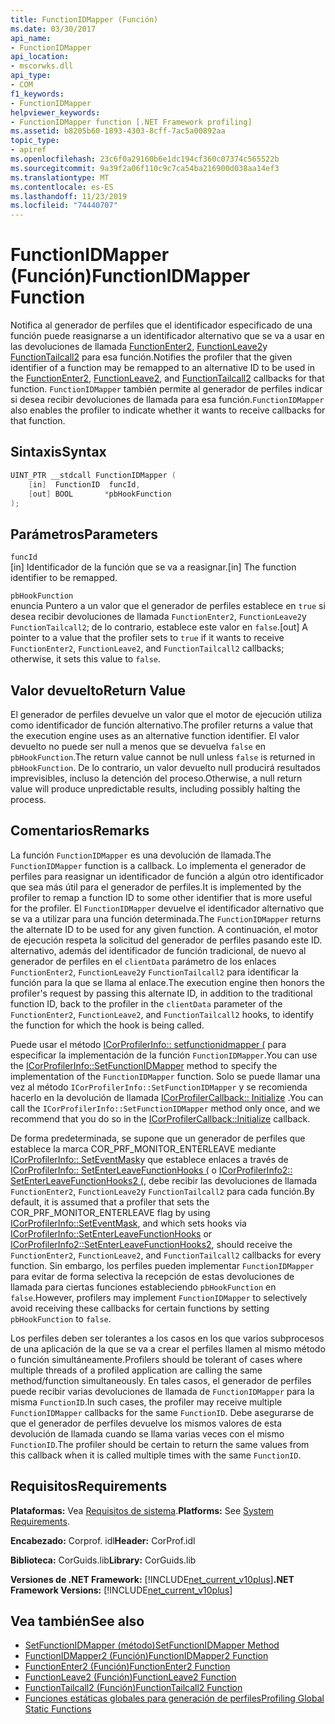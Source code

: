 ```yaml
---
title: FunctionIDMapper (Función)
ms.date: 03/30/2017
api_name:
- FunctionIDMapper
api_location:
- mscorwks.dll
api_type:
- COM
f1_keywords:
- FunctionIDMapper
helpviewer_keywords:
- FunctionIDMapper function [.NET Framework profiling]
ms.assetid: b8205b60-1893-4303-8cff-7ac5a00892aa
topic_type:
- apiref
ms.openlocfilehash: 23c6f0a29160b6e1dc194cf360c07374c565522b
ms.sourcegitcommit: 9a39f2a06f110c9c7ca54ba216900d038aa14ef3
ms.translationtype: MT
ms.contentlocale: es-ES
ms.lasthandoff: 11/23/2019
ms.locfileid: "74440707"
---
```

# <a name="functionidmapper-function"></a><span data-ttu-id="e4356-102">FunctionIDMapper (Función)</span><span class="sxs-lookup"><span data-stu-id="e4356-102">FunctionIDMapper Function</span></span>
<span data-ttu-id="e4356-103">Notifica al generador de perfiles que el identificador especificado de una función puede reasignarse a un identificador alternativo que se va a usar en las devoluciones de llamada [FunctionEnter2](../../../../docs/framework/unmanaged-api/profiling/functionenter2-function.md), [FunctionLeave2](../../../../docs/framework/unmanaged-api/profiling/functionleave2-function.md)y [FunctionTailcall2](../../../../docs/framework/unmanaged-api/profiling/functiontailcall2-function.md) para esa función.</span><span class="sxs-lookup"><span data-stu-id="e4356-103">Notifies the profiler that the given identifier of a function may be remapped to an alternative ID to be used in the [FunctionEnter2](../../../../docs/framework/unmanaged-api/profiling/functionenter2-function.md), [FunctionLeave2](../../../../docs/framework/unmanaged-api/profiling/functionleave2-function.md), and [FunctionTailcall2](../../../../docs/framework/unmanaged-api/profiling/functiontailcall2-function.md) callbacks for that function.</span></span> <span data-ttu-id="e4356-104">`FunctionIDMapper` también permite al generador de perfiles indicar si desea recibir devoluciones de llamada para esa función.</span><span class="sxs-lookup"><span data-stu-id="e4356-104">`FunctionIDMapper` also enables the profiler to indicate whether it wants to receive callbacks for that function.</span></span>  
  
## <a name="syntax"></a><span data-ttu-id="e4356-105">Sintaxis</span><span class="sxs-lookup"><span data-stu-id="e4356-105">Syntax</span></span>  
  
```cpp  
UINT_PTR __stdcall FunctionIDMapper (  
    [in]  FunctionID  funcId,   
    [out] BOOL       *pbHookFunction  
);  
```  
  
## <a name="parameters"></a><span data-ttu-id="e4356-106">Parámetros</span><span class="sxs-lookup"><span data-stu-id="e4356-106">Parameters</span></span>  
 `funcId`  
 <span data-ttu-id="e4356-107">[in] Identificador de la función que se va a reasignar.</span><span class="sxs-lookup"><span data-stu-id="e4356-107">[in] The function identifier to be remapped.</span></span>  
  
 `pbHookFunction`  
 <span data-ttu-id="e4356-108">enuncia Puntero a un valor que el generador de perfiles establece en `true` si desea recibir devoluciones de llamada `FunctionEnter2`, `FunctionLeave2`y `FunctionTailcall2`; de lo contrario, establece este valor en `false`.</span><span class="sxs-lookup"><span data-stu-id="e4356-108">[out] A pointer to a value that the profiler sets to `true` if it wants to receive `FunctionEnter2`, `FunctionLeave2`, and `FunctionTailcall2` callbacks; otherwise, it sets this value to `false`.</span></span>  
  
## <a name="return-value"></a><span data-ttu-id="e4356-109">Valor devuelto</span><span class="sxs-lookup"><span data-stu-id="e4356-109">Return Value</span></span>  
 <span data-ttu-id="e4356-110">El generador de perfiles devuelve un valor que el motor de ejecución utiliza como identificador de función alternativo.</span><span class="sxs-lookup"><span data-stu-id="e4356-110">The profiler returns a value that the execution engine uses as an alternative function identifier.</span></span> <span data-ttu-id="e4356-111">El valor devuelto no puede ser null a menos que se devuelva `false` en `pbHookFunction`.</span><span class="sxs-lookup"><span data-stu-id="e4356-111">The return value cannot be null unless `false` is returned in `pbHookFunction`.</span></span> <span data-ttu-id="e4356-112">De lo contrario, un valor devuelto null producirá resultados imprevisibles, incluso la detención del proceso.</span><span class="sxs-lookup"><span data-stu-id="e4356-112">Otherwise, a null return value will produce unpredictable results, including possibly halting the process.</span></span>  
  
## <a name="remarks"></a><span data-ttu-id="e4356-113">Comentarios</span><span class="sxs-lookup"><span data-stu-id="e4356-113">Remarks</span></span>  
 <span data-ttu-id="e4356-114">La función `FunctionIDMapper` es una devolución de llamada.</span><span class="sxs-lookup"><span data-stu-id="e4356-114">The `FunctionIDMapper` function is a callback.</span></span> <span data-ttu-id="e4356-115">Lo implementa el generador de perfiles para reasignar un identificador de función a algún otro identificador que sea más útil para el generador de perfiles.</span><span class="sxs-lookup"><span data-stu-id="e4356-115">It is implemented by the profiler to remap a function ID to some other identifier that is more useful for the profiler.</span></span> <span data-ttu-id="e4356-116">El `FunctionIDMapper` devuelve el identificador alternativo que se va a utilizar para una función determinada.</span><span class="sxs-lookup"><span data-stu-id="e4356-116">The `FunctionIDMapper` returns the alternate ID to be used for any given function.</span></span> <span data-ttu-id="e4356-117">A continuación, el motor de ejecución respeta la solicitud del generador de perfiles pasando este ID. alternativo, además del identificador de función tradicional, de nuevo al generador de perfiles en el `clientData` parámetro de los enlaces `FunctionEnter2`, `FunctionLeave2`y `FunctionTailcall2` para identificar la función para la que se llama al enlace.</span><span class="sxs-lookup"><span data-stu-id="e4356-117">The execution engine then honors the profiler's request by passing this alternate ID, in addition to the traditional function ID, back to the profiler in the `clientData` parameter of the `FunctionEnter2`, `FunctionLeave2`, and `FunctionTailcall2` hooks, to identify the function for which the hook is being called.</span></span>  
  
 <span data-ttu-id="e4356-118">Puede usar el método [ICorProfilerInfo:: setfunctionidmapper (](../../../../docs/framework/unmanaged-api/profiling/icorprofilerinfo-setfunctionidmapper-method.md) para especificar la implementación de la función `FunctionIDMapper`.</span><span class="sxs-lookup"><span data-stu-id="e4356-118">You can use the [ICorProfilerInfo::SetFunctionIDMapper](../../../../docs/framework/unmanaged-api/profiling/icorprofilerinfo-setfunctionidmapper-method.md) method to specify the implementation of the `FunctionIDMapper` function.</span></span> <span data-ttu-id="e4356-119">Solo se puede llamar una vez al método `ICorProfilerInfo::SetFunctionIDMapper` y se recomienda hacerlo en la devolución de llamada [ICorProfilerCallback:: Initialize](../../../../docs/framework/unmanaged-api/profiling/icorprofilercallback-initialize-method.md) .</span><span class="sxs-lookup"><span data-stu-id="e4356-119">You can call the `ICorProfilerInfo::SetFunctionIDMapper` method only once, and we recommend that you do so in the [ICorProfilerCallback::Initialize](../../../../docs/framework/unmanaged-api/profiling/icorprofilercallback-initialize-method.md) callback.</span></span>  
  
 <span data-ttu-id="e4356-120">De forma predeterminada, se supone que un generador de perfiles que establece la marca COR_PRF_MONITOR_ENTERLEAVE mediante [ICorProfilerInfo:: SetEventMask](../../../../docs/framework/unmanaged-api/profiling/icorprofilerinfo-seteventmask-method.md)y que establece enlaces a través de [ICorProfilerInfo:: SetEnterLeaveFunctionHooks (](../../../../docs/framework/unmanaged-api/profiling/icorprofilerinfo-setenterleavefunctionhooks-method.md) o [ICorProfilerInfo2:: SetEnterLeaveFunctionHooks2 (](../../../../docs/framework/unmanaged-api/profiling/icorprofilerinfo2-setenterleavefunctionhooks2-method.md), debe recibir las devoluciones de llamada `FunctionEnter2`, `FunctionLeave2`y `FunctionTailcall2` para cada función.</span><span class="sxs-lookup"><span data-stu-id="e4356-120">By default, it is assumed that a profiler that sets the COR_PRF_MONITOR_ENTERLEAVE flag by using [ICorProfilerInfo::SetEventMask](../../../../docs/framework/unmanaged-api/profiling/icorprofilerinfo-seteventmask-method.md), and which sets hooks via [ICorProfilerInfo::SetEnterLeaveFunctionHooks](../../../../docs/framework/unmanaged-api/profiling/icorprofilerinfo-setenterleavefunctionhooks-method.md) or [ICorProfilerInfo2::SetEnterLeaveFunctionHooks2](../../../../docs/framework/unmanaged-api/profiling/icorprofilerinfo2-setenterleavefunctionhooks2-method.md), should receive the `FunctionEnter2`, `FunctionLeave2`, and `FunctionTailcall2` callbacks for every function.</span></span> <span data-ttu-id="e4356-121">Sin embargo, los perfiles pueden implementar `FunctionIDMapper` para evitar de forma selectiva la recepción de estas devoluciones de llamada para ciertas funciones estableciendo `pbHookFunction` en `false`.</span><span class="sxs-lookup"><span data-stu-id="e4356-121">However, profilers may implement `FunctionIDMapper` to selectively avoid receiving these callbacks for certain functions by setting `pbHookFunction` to `false`.</span></span>  
  
 <span data-ttu-id="e4356-122">Los perfiles deben ser tolerantes a los casos en los que varios subprocesos de una aplicación de la que se va a crear el perfiles llamen al mismo método o función simultáneamente.</span><span class="sxs-lookup"><span data-stu-id="e4356-122">Profilers should be tolerant of cases where multiple threads of a profiled application are calling the same method/function simultaneously.</span></span> <span data-ttu-id="e4356-123">En tales casos, el generador de perfiles puede recibir varias devoluciones de llamada de `FunctionIDMapper` para la misma `FunctionID`.</span><span class="sxs-lookup"><span data-stu-id="e4356-123">In such cases, the profiler may receive multiple `FunctionIDMapper` callbacks for the same `FunctionID`.</span></span> <span data-ttu-id="e4356-124">Debe asegurarse de que el generador de perfiles devuelve los mismos valores de esta devolución de llamada cuando se llama varias veces con el mismo `FunctionID`.</span><span class="sxs-lookup"><span data-stu-id="e4356-124">The profiler should be certain to return the same values from this callback when it is called multiple times with the same `FunctionID`.</span></span>  
  
## <a name="requirements"></a><span data-ttu-id="e4356-125">Requisitos</span><span class="sxs-lookup"><span data-stu-id="e4356-125">Requirements</span></span>  
 <span data-ttu-id="e4356-126">**Plataformas:** Vea [Requisitos de sistema](../../../../docs/framework/get-started/system-requirements.md).</span><span class="sxs-lookup"><span data-stu-id="e4356-126">**Platforms:** See [System Requirements](../../../../docs/framework/get-started/system-requirements.md).</span></span>  
  
 <span data-ttu-id="e4356-127">**Encabezado:** Corprof. idl</span><span class="sxs-lookup"><span data-stu-id="e4356-127">**Header:** CorProf.idl</span></span>  
  
 <span data-ttu-id="e4356-128">**Biblioteca:** CorGuids.lib</span><span class="sxs-lookup"><span data-stu-id="e4356-128">**Library:** CorGuids.lib</span></span>  
  
 <span data-ttu-id="e4356-129">**Versiones de .NET Framework:** [!INCLUDE[net_current_v10plus](../../../../includes/net-current-v10plus-md.md)]</span><span class="sxs-lookup"><span data-stu-id="e4356-129">**.NET Framework Versions:** [!INCLUDE[net_current_v10plus](../../../../includes/net-current-v10plus-md.md)]</span></span>  
  
## <a name="see-also"></a><span data-ttu-id="e4356-130">Vea también</span><span class="sxs-lookup"><span data-stu-id="e4356-130">See also</span></span>

- [<span data-ttu-id="e4356-131">SetFunctionIDMapper (método)</span><span class="sxs-lookup"><span data-stu-id="e4356-131">SetFunctionIDMapper Method</span></span>](../../../../docs/framework/unmanaged-api/profiling/icorprofilerinfo-setfunctionidmapper-method.md)
- [<span data-ttu-id="e4356-132">FunctionIDMapper2 (Función)</span><span class="sxs-lookup"><span data-stu-id="e4356-132">FunctionIDMapper2 Function</span></span>](../../../../docs/framework/unmanaged-api/profiling/functionidmapper2-function.md)
- [<span data-ttu-id="e4356-133">FunctionEnter2 (Función)</span><span class="sxs-lookup"><span data-stu-id="e4356-133">FunctionEnter2 Function</span></span>](../../../../docs/framework/unmanaged-api/profiling/functionenter2-function.md)
- [<span data-ttu-id="e4356-134">FunctionLeave2 (Función)</span><span class="sxs-lookup"><span data-stu-id="e4356-134">FunctionLeave2 Function</span></span>](../../../../docs/framework/unmanaged-api/profiling/functionleave2-function.md)
- [<span data-ttu-id="e4356-135">FunctionTailcall2 (Función)</span><span class="sxs-lookup"><span data-stu-id="e4356-135">FunctionTailcall2 Function</span></span>](../../../../docs/framework/unmanaged-api/profiling/functiontailcall2-function.md)
- [<span data-ttu-id="e4356-136">Funciones estáticas globales para generación de perfiles</span><span class="sxs-lookup"><span data-stu-id="e4356-136">Profiling Global Static Functions</span></span>](../../../../docs/framework/unmanaged-api/profiling/profiling-global-static-functions.md)
